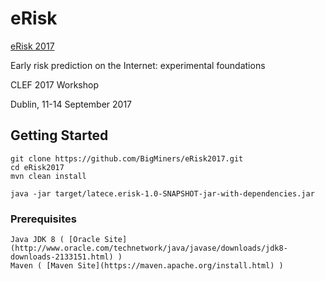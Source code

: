 # eRisk

[eRisk 2017](http://erisk.irlab.org/)

Early risk prediction on the Internet: experimental foundations

CLEF 2017 Workshop

Dublin, 11-14 September 2017 

## Getting Started
```
git clone https://github.com/BigMiners/eRisk2017.git
cd eRisk2017
mvn clean install

java -jar target/latece.erisk-1.0-SNAPSHOT-jar-with-dependencies.jar
```
### Prerequisites
```
Java JDK 8 ( [Oracle Site](http://www.oracle.com/technetwork/java/javase/downloads/jdk8-downloads-2133151.html) )
Maven ( [Maven Site](https://maven.apache.org/install.html) ) 
```
